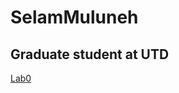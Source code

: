 # SelamMuluneh
## Graduate student at UTD
[Lab0](https://github.com/Selmul/SelamMuluneh/blob/main/Lab1.utf8.html)
